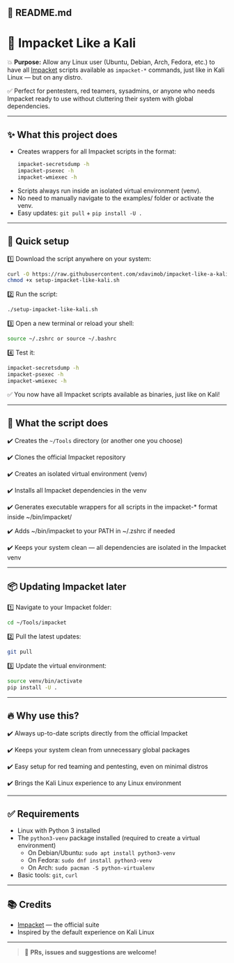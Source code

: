 ## 📄 README.md


# 🐍 Impacket Like a Kali

💥 **Purpose:** Allow any Linux user (Ubuntu, Debian, Arch, Fedora, etc.) to have all [Impacket](https://github.com/fortra/impacket) scripts available as `impacket-*` commands, just like in Kali Linux — but on any distro.

✅ Perfect for pentesters, red teamers, sysadmins, or anyone who needs Impacket ready to use without cluttering their system with global dependencies.

---

## ✨ What this project does

- Creates wrappers for all Impacket scripts in the format:
  ```bash
  impacket-secretsdump -h
  impacket-psexec -h
  impacket-wmiexec -h
  ```


* Scripts always run inside an isolated virtual environment (venv).
* No need to manually navigate to the examples/ folder or activate the venv.
* Easy updates: `git pull` + `pip install -U .`

---

## 🚀 Quick setup

1️⃣ Download the script anywhere on your system:

```bash
curl -O https://raw.githubusercontent.com/xdavimob/impacket-like-a-kali/main/setup-impacket-like-kali.sh
chmod +x setup-impacket-like-kali.sh
```

2️⃣ Run the script:

```bash
./setup-impacket-like-kali.sh
```

3️⃣ Open a new terminal or reload your shell:

```bash
source ~/.zshrc or source ~/.bashrc
```

4️⃣ Test it:

```bash
impacket-secretsdump -h
impacket-psexec -h
impacket-wmiexec -h
```

✅ You now have all Impacket scripts available as binaries, just like on Kali!

---

## 🔎 What the script does

✔️ Creates the `~/Tools` directory (or another one you choose)

✔️ Clones the official Impacket repository

✔️ Creates an isolated virtual environment (venv)

✔️ Installs all Impacket dependencies in the venv

✔️ Generates executable wrappers for all scripts in the impacket-* format inside ~/bin/impacket/

✔️ Adds ~/bin/impacket to your PATH in ~/.zshrc if needed

✔️ Keeps your system clean — all dependencies are isolated in the Impacket venv

---

## 📦 Updating Impacket later

1️⃣ Navigate to your Impacket folder:

```bash
cd ~/Tools/impacket
```

2️⃣ Pull the latest updates:

```bash
git pull
```

3️⃣ Update the virtual environment:

```bash
source venv/bin/activate
pip install -U .
```

---

## 🔥 Why use this?

✔️ Always up-to-date scripts directly from the official Impacket

✔️ Keeps your system clean from unnecessary global packages

✔️ Easy setup for red teaming and pentesting, even on minimal distros

✔️ Brings the Kali Linux experience to any Linux environment

---

## ✅ Requirements

* Linux with Python 3 installed
* The `python3-venv` package installed (required to create a virtual environment)
    - On Debian/Ubuntu: `sudo apt install python3-venv`
    - On Fedora: `sudo dnf install python3-venv`
    - On Arch: `sudo pacman -S python-virtualenv`
* Basic tools: `git`, `curl`

---

## 📚 Credits

* [Impacket](https://github.com/fortra/impacket) — the official suite
* Inspired by the default experience on Kali Linux

---

> 🚀 **PRs, issues and suggestions are welcome!**
